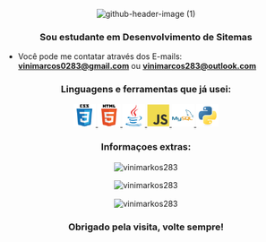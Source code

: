 <div align="center">

![github-header-image (1)](https://user-images.githubusercontent.com/102962949/203436709-18242da6-9e99-4a1f-a78a-40c837eee64c.png)

<h3 align="center">Sou estudante em Desenvolvimento de Sitemas</h3>
 
</div>

- Você pode me contatar através dos E-mails: **vinimarcos0283@gmail.com** ou **vinimarcos283@outlook.com**

<h3 align="center">Linguagens e ferramentas que já usei:</h3>
<p align="center"> <a href="https://www.w3schools.com/css/" target="_blank" rel="noreferrer"> <img src="https://raw.githubusercontent.com/devicons/devicon/master/icons/css3/css3-original-wordmark.svg" alt="css3" width="40" height="40"/> </a> <a href="https://www.w3.org/html/" target="_blank" rel="noreferrer"> <img src="https://raw.githubusercontent.com/devicons/devicon/master/icons/html5/html5-original-wordmark.svg" alt="html5" width="40" height="40"/> </a> <a href="https://www.java.com" target="_blank" rel="noreferrer"> <img src="https://raw.githubusercontent.com/devicons/devicon/master/icons/java/java-original.svg" alt="java" width="40" height="40"/> </a> <a href="https://developer.mozilla.org/en-US/docs/Web/JavaScript" target="_blank" rel="noreferrer"> <img src="https://raw.githubusercontent.com/devicons/devicon/master/icons/javascript/javascript-original.svg" alt="javascript" width="40" height="40"/> </a> <a href="https://www.mysql.com/" target="_blank" rel="noreferrer"> <img src="https://raw.githubusercontent.com/devicons/devicon/master/icons/mysql/mysql-original-wordmark.svg" alt="mysql" width="40" height="40"/> </a> <a href="https://www.python.org" target="_blank" rel="noreferrer"> <img src="https://raw.githubusercontent.com/devicons/devicon/master/icons/python/python-original.svg" alt="python" width="40" height="40"/> </a> </p>


<h3 align="center">Informaçoes extras:</h3>
<div align="center">
<p><img align="center" src="https://github-readme-stats.vercel.app/api/top-langs?username=vinimarkos283&show_icons=true&locale=pt-br&layout=compact"  width="500px" alt="vinimarkos283" /></p>

<p><img align="center" src="https://github-readme-stats.vercel.app/api?username=vinimarkos283&show_icons=true&locale=pt-br" width="500px" alt="vinimarkos283" /></p>

<p><img align="center" src="https://github-readme-streak-stats.herokuapp.com/?user=vinimarkos283&locale=pt-br"  width="500px" alt="vinimarkos283" /></p>
  
</div>

<h3 align="center">Obrigado pela visita, volte sempre!</h3>

  


